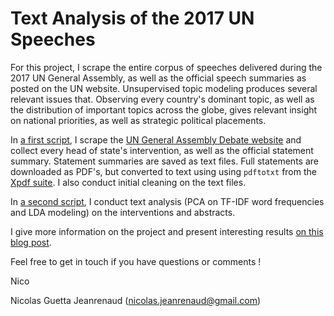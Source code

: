# Text Analysis of the 2017 UN Speeches

For this project, I scrape the entire corpus of speeches delivered during the 2017 UN General Assembly, as well as the official speech summaries as posted on the UN website. Unsupervised topic modeling produces several relevant issues that. Observing every country's dominant topic, as well as the distribution of important topics across the globe, gives relevant insight on national priorities, as well as strategic political placements.

In <a href="https://github.com/nico-gj/2017_un_speeches/blob/master/scripts/speech_scraper.ipynb" target="_blank">a first script</a>, I scrape the <a href="https://gadebate.un.org/en/sessions-archive" target="_blank">UN General Assembly Debate website</a> and collect every head of state's intervention, as well as the official statement summary. Statement summaries are saved as text files. Full statements are downloaded as PDF's, but converted to text using using `pdftotxt` from the <a href="https://www.xpdfreader.com/pdftotext-man.html" target="_blank">Xpdf suite</a>. I also conduct initial cleaning on the text files.

In <a href="https://github.com/nico-gj/2017_un_speeches/blob/master/scripts/2017_analysis.ipynb" target="_blank">a second script</a>, I conduct text analysis (PCA on TF-IDF word frequencies and LDA modeling) on the interventions and abstracts.

I give more information on the project and present interesting results <a href="https://nico-gj.github.io/post/2018/09/12/un-speeches.html" target="_blank">on this blog post</a>.

Feel free to get in touch if you have questions or comments !

Nico

Nicolas Guetta Jeanrenaud ([nicolas.jeanrenaud@gmail.com](nicolas.jeanrenaud@gmail.com))
